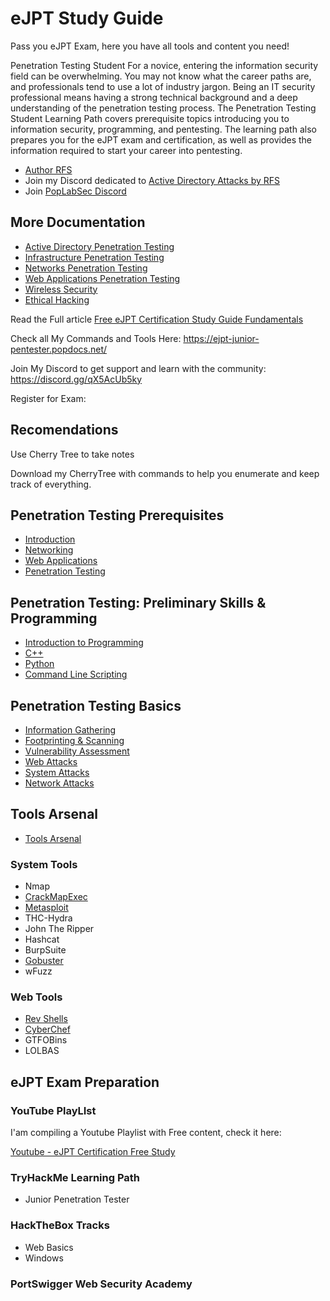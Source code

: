 # eJPT Study Guide
Pass you eJPT Exam, here you have all tools and content you need!

Penetration Testing Student
For a novice, entering the information security field can be overwhelming. You may not know what the career paths are, and professionals tend to use a lot of industry jargon. Being an IT security professional means having a strong technical background and a deep understanding of the penetration testing process. The Penetration Testing Student Learning Path covers prerequisite topics introducing you to information security, programming, and pentesting. The learning path also prepares you for the eJPT exam and certification, as well as provides the information required to start your career into pentesting.


- [Author RFS](https://cli-ck.me/rfs)
- Join my Discord dedicated to [Active Directory Attacks by RFS](https://discord.gg/VPquyDE3JY)
- Join [PopLabSec Discord](https://discord.gg/VPquyDE3JY)

## More Documentation

- [Active Directory Penetration Testing](https://github.com/PopLabSec/Active-Directory-Penetration-Testing)
- [Infrastructure Penetration Testing]()
- [Networks Penetration Testing](https://github.com/PopLabSec/Networking-Penetration-Testing)
- [Web Applications Penetration Testing](https://github.com/PopLabSec/Web-Applications-Penetration-Testing)
- [Wireless Security](https://www.offensive-wireless.com/)
- [Ethical Hacking](https://github.com/PopLabSec/RFS-Ethical-Hacking)


Read the Full article [Free eJPT Certification Study Guide Fundamentals](https://www.poplabsec.com/ejpt-certification-study-material/)

Check all My Commands and Tools Here: https://ejpt-junior-pentester.popdocs.net/

Join My Discord to get support and learn with the community: https://discord.gg/qX5AcUb5ky

Register for Exam: 

## Recomendations

Use Cherry Tree to take notes


Download my CherryTree with commands to help you enumerate and keep track of everything.

## Penetration Testing Prerequisites
 

- [Introduction](/PenetrationTestingPrerequisites/Introduction)
- [Networking](/PenetrationTestingPrerequisites/Networking)
- [Web Applications](/PenetrationTestingPrerequisites/Web_Applications)
- [Penetration Testing](/PenetrationTestingPrerequisites/Penetration_Testing)


## Penetration Testing: Preliminary Skills & Programming


- [Introduction to Programming](/Preliminary_Skills_Programming/IntroductionToProgramming)
- [C++](/Preliminary_Skills_Programming/C%2B%2B)
- [Python](/Preliminary_Skills_Programming/python)
- [Command Line Scripting](/Preliminary_Skills_Programming/CommandLineScripting)


## Penetration Testing Basics

- [Information Gathering](/Penetration%20Testing%20Basics/Information_Gathering)
- [Footprinting & Scanning](/Penetration%20Testing%20Basics/Footprinting_Scanning)
- [Vulnerability Assessment](/Penetration%20Testing%20Basics/Vulnerability_Assessment)
- [Web Attacks](/Penetration%20Testing%20Basics/Web_Attacks)
- [System Attacks](/Penetration%20Testing%20Basics/System_Attacks)
- [Network Attacks](/Penetration%20Testing%20Basics/Network_Attacks)




## Tools Arsenal
- [Tools Arsenal](/Penetration%20Testing%20Basics/)

### System Tools
- Nmap
- [CrackMapExec](https://www.poplabsec.com/crackmapexec-post-exploitation-guide/)
- [Metasploit](https://www.poplabsec.com/metasploit/)
- THC-Hydra
- John The Ripper
- Hashcat
- BurpSuite
- [Gobuster](https://www.poplabsec.com/gobuster-tutorial/)
- wFuzz

### Web Tools
- [Rev Shells](https://www.revshells.com/)
- [CyberChef](https://gchq.github.io/CyberChef/)
- GTFOBins
- LOLBAS


## eJPT Exam Preparation

### YouTube PlayLIst

I'am compiling a Youtube Playlist with Free content, check it here:

[Youtube - eJPT Certification Free Study](https://www.youtube.com/watch?v=glonDJIemHM&list=PLma3mJs09i0ftnMrQROtMo_r1NJIplxEM)

### TryHackMe Learning Path
- Junior Penetration Tester
### HackTheBox Tracks
- Web Basics
- Windows
### PortSwigger Web Security Academy
